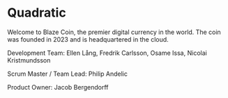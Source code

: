 # Quadratic

Welcome to Blaze Coin, the premier digital currency in the world.
The coin was founded in 2023 and is headquartered in the cloud.

Development Team: Ellen Lång, Fredrik Carlsson, Osame Issa, Nicolai Kristmundsson

Scrum Master / Team Lead: Philip Andelic

Product Owner: Jacob Bergendorff

